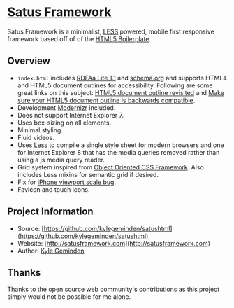 # [Satus Framework](http://satusframework.com/) 

Satus Framework is a minimalist, [LESS](http://lesscss.org/) powered, mobile first responsive framework based off of of the [HTML5 Boilerplate](https://github.com/h5bp/html5-boilerplate).

## Overview

* `index.html` includes [RDFAa Lite 1.1](http://www.w3.org/TR/rdfa-lite/) and [schema.org](http://schema.org/) and supports HTML4 and HTML5 document outlines for accessibility. Following are some great links on this subject: [HTML5 document outline revisited](http://www.456bereastreet.com/archive/201104/html5_document_outline_revisited/) and [Make sure your HTML5 document outline is backwards compatible](http://www.456bereastreet.com/archive/201205/make_sure_your_html5_document_outline_is_backwards_compatible/).
* Development [Modernizr](http://modernizr.com/) included.
* Does not support Internet Explorer 7.
* Uses box-sizing on all elements.
* Minimal styling.
* Fluid videos.
* Uses [Less](http://lesscss.org/) to compile a single style sheet for modern browsers and one for Internet Explorer 8 that has the media queries removed rather than using a js media query reader.
* Grid system inspired from [Object Oriented CSS Framework](https://github.com/stubbornella/oocss/tree/master/core/grid). Also includes Less mixins for semantic grid if desired.
* Fix for [iPhone viewport scale bug](http://www.blog.highub.com/mobile-2/a-fix-for-iphone-viewport-scale-bug/).
* Favicon and touch icons.

## Project Information

* Source: [https://github.com/kylegeminden/satushtml](https://github.com/kylegeminden/satushtml)
* Website: [http://satusframework.com](http://satusframework.com)
* Author: [Kyle Geminden](http://kylegeminden.com)

## Thanks

Thanks to the open source web community's contributions as this project simply would not be possible for me alone.
